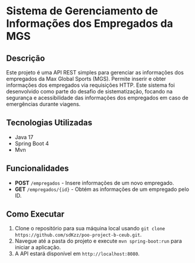 # Sistema de Gerenciamento de Informações dos Empregados da MGS

## Descrição
Este projeto é uma API REST simples para gerenciar as informações dos empregados da Max Global Sports (MGS). Permite inserir e obter informações dos empregados via requisições HTTP. Este sistema foi desenvolvido como parte do desafio de sistematização, focando na segurança e acessibilidade das informações dos empregados em caso de emergências durante viagens.

## Tecnologias Utilizadas
- Java 17
- Spring Boot 4
- Mvn

## Funcionalidades
- **POST** `/empregados` - Insere informações de um novo empregado.
- **GET** `/empregados/{id}` - Obtém as informações de um empregado pelo ID.

## Como Executar
1. Clone o repositório para sua máquina local usando `git clone https://github.com/sdKzz/poo-project-b-ceub.git`.
2. Navegue até a pasta do projeto e execute `mvn spring-boot:run` para iniciar a aplicação.
3. A API estará disponível em `http://localhost:8080`.

